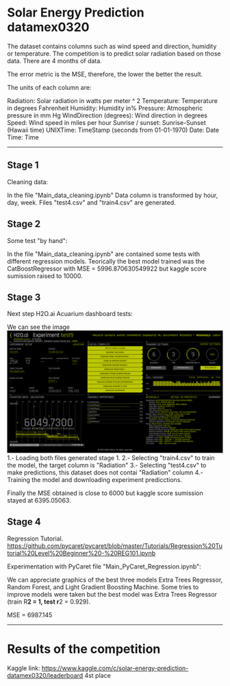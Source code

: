 # Solar Energy Prediction datamex0320


The dataset contains columns such as wind speed and direction, humidity or temperature. The competition is to predict solar radiation based on those data. There are 4 months of data.

The error metric is the MSE, therefore, the lower the better the result.

The units of each column are:

Radiation: Solar radiation in watts per meter ^ 2
Temperature: Temperature in degrees Fahrenheit
Humidity: Humidity in%
Pressure: Atmospheric pressure in mm Hg
WindDirection (degrees): Wind direction in degrees
Speed: Wind speed in miles per hour
Sunrise / sunset: Sunrise-Sunset (Hawaii time)
UNIXTime: TimeStamp (seconds from 01-01-1970)
Date: Date
Time: Time


----------------------------------------------------------------------------------------------------------------------------------------------------------------------------------------------------------------------------------------------------------------------------------------


## Stage 1

Cleaning data: 

In the file "Main_data_cleaning.ipynb" Data column is transformed by hour, day, week.
Files "test4.csv" and "train4.csv" are generated. 


## Stage 2

Some test "by hand":

In the file "Main_data_cleaning.ipynb" are contained some tests with different regression models.
Teorically the best model trained was the CatBoostRegressor with MSE = 5996.870630549922 but kaggle score sumission raised to 10000.


## Stage 3

Next step H2O.ai Acuarium dashboard tests:

We can see the image 
![H2O Image](Datasets/exp9.png)
1.- Loading both files generated stage 1.
2.- Selecting "train4.csv" to train the model, the target column is "Radiation"
3.- Selecting "test4.csv" to make predictions, this dataset does not contai "Radiation" column
4.- Training the model and downloading experiment predicctions.

Finally the MSE obtained is close to 6000 but kaggle score sumission stayed at 6395.05063.

## Stage 4


Regression Tutorial.
https://github.com/pycaret/pycaret/blob/master/Tutorials/Regression%20Tutorial%20Level%20Beginner%20-%20REG101.ipynb

Experimentation with PyCaret file "Main_PyCaret_Regression.ipynb":

We can appreciate graphics of the best three models Extra Trees Regressor, Random Forest, and Light Gradient Boosting Machine.
Some tries to improve models were taken but the best model was Extra Trees Regressor (train R**2 = 1, test r**2 = 0.929).

MSE = 6987.145

----------------------------------------------------------------------------------------------------------------------------------------------------------------------------------------------------------------------------------------------------------------------------------------


# Results of the competition


Kaggle link:
https://www.kaggle.com/c/solar-energy-prediction-datamex0320/leaderboard
4st place

